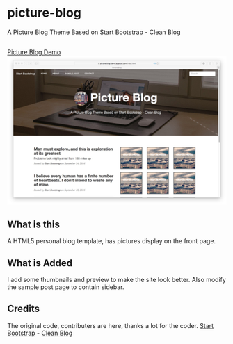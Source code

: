 # picture-blog
A Picture Blog Theme Based on Start Bootstrap - Clean Blog

##
[Picture Blog Demo](https://picture-blog-demo.appspot.com/index.html)
![Demo Picture](2.pic_hd.jpg)
## What is this
A HTML5 personal blog template, has pictures display on the front page.

## What is Added
I add some thumbnails and preview to make the site look better. Also modify the sample post page to contain sidebar.

## Credits
The original code, contributers are here, thanks a lot for the coder.
[Start Bootstrap](http://startbootstrap.com/) - [Clean Blog](http://startbootstrap.com/template-overviews/clean-blog/)

